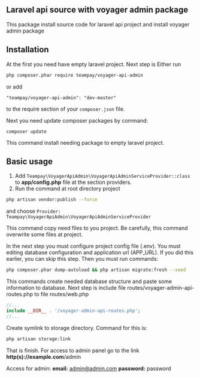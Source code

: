 ## Laravel api source with voyager admin package
This package install source code for laravel api project and install voyager admin package
## Installation
At the first you need have empty laravel project. Next step is
Either run

```sh
php composer.phar require teampay/voyager-api-admin
```

or add

```
"teampay/voyager-api-admin": "dev-master"
```

to the require section of your `composer.json` file.

Next you need update composer packages by command:

```composer update```

This command install needing package to empty laravel project.

## Basic usage

1. Add ```Teampay\VoyagerApiAdmin\VoyagerApiAdminServiceProvider::class``` to __app/config.php__ file at the section providers.
2. Run the command at root directory project

```sh
php artisan vendor:publish --force
```

and choose ```Provider: Teampay\VoyagerApiAdmin\VoyagerApiAdminServiceProvider```

This command copy need files to you project. Be carefully, this command overwrite some files at project.

In the next step you must configure project config file (.env). You must editing database configuration and application url (APP_URL). If you did this earlier, you can skip this step.
Then you must run commands:

```sh
php composer.phar dump-autoload && php artisan migrate:fresh --seed
```

This commands create needed database structure and paste some information to database.
Next step is include file routes/voyager-admin-api-routes.php to file routes/web.php
```php
//...
include __DIR__ . '/voyager-admin-api-routes.php';
//...
```

Create symlink to storage directory. Command for this is:
```sh
php artisan storage:link
```

That is finish. For access to admin panel go to the link __http(s)://example.com__/admin

Access for admin:
__email:__ admin@admin.com
__password:__ password